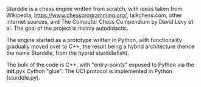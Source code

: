 Sturddle is a chess engine written from scratch, with ideas taken from Wikipedia, https://www.chessprogramming.org/, talkchess.com, other internet sources, and The Computer Chess Compendium by David Levy et al. The goal of the project is mainly autodidactic.

The engine started as a prototype written in Python, with functionality gradually moved over to C++, the result being a hybrid architecture (hence the name Sturddle, from the hybrid sturddlefish).

The bulk of the code is C++, with "entry-points" exposed to Python via the __init__.pyx Cython "glue". The UCI protocol is implemented in Python (sturddle.py).
